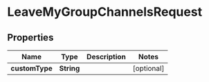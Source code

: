 

# LeaveMyGroupChannelsRequest


## Properties

| Name | Type | Description | Notes |
|------------ | ------------- | ------------- | -------------|
|**customType** | **String** |  |  [optional] |




